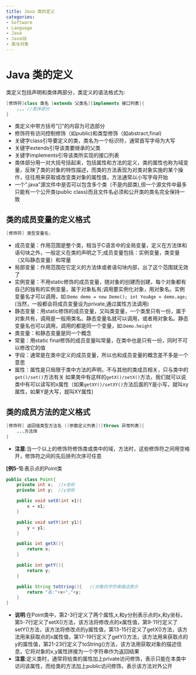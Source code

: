 ```yaml
---
title: Java 类的定义
categories:
- Software
- Language
- Java
- JavaSE
- 类与对象
---
```

# Java 类的定义

类定义包括声明和类体两部分，类定义的语法格式为:

```java
[修饰符]class 类名 [extends 父类名][implements 接口列表]{
    ... //类体部分
}
```

- 类定义中带方括号"[]"的内容为可选部分
- 修饰符有访问控制修饰（如public)和类型修饰（如abstract,final)
- 关键字class引导要定义的类，类名为一个标识符，通常首写字母为大写
- 关键字extends引导该类要继承的父类
- 关键字implements引导该类所实现的接口列表
- 类体部分用一对大括号括起来，包括属性和方法的定义，类的属性也称为域变量，反映了类的对象的特性描述，而类的方法表现为对类对象实施的某个操作，往往用来获取或改变类对象的属性值，方法通常以小写字母开始
- 一个".java"源文件中是否可以包含多个类（不是内部类),但一个源文件中最多只能有一个公开类(public class)而且文件名必须和公开类的类名完全保持一致

## 类的成员变量的定义格式

```java
[修饰符] 类型变量名;
```

- 成员变量：作用范围是整个类，相当于C语言中的全局变量，定义在方法体和语句块之外，一般定义在类的声明之下;成员变量包括：实例变量，类变量（又叫静态变量）和常量
- 局部变量：作用范围在它定义的方法体或者语句块内部，出了这个范围就无效了
- 实例变量：不用static修饰的成员变量，随对象的创建而创建，每个对象都有自己的独有的实例变量，属于对象私有;调用要实例化对象，用对象名。实例变量名才可以调用，如:`Demo demo = new Demo(); int YouAge = demo.age;`(当然，一般都会将成员变量设为private,通过属性方法调用)
- 静态变量：用static修饰的成员变量，又叫类变量，一个类里只有一份，属于对象共有，调用是一般用类名。静态变量名就可以调用，或者用对象名。静态变量名也可以调用，调用的都是同一个变量，如:`Demo.height`
- 类变量：和静态变量是同一个概念
- 常量：用static final修饰的成员变量叫常量，在类中也是只有一份，同时不可以修改它的值
- 字段：通常是在类中定义的成员变量，所以也和成员变量的概念差不多是一个意思
- 属性：属性是只局限于类中方法的声明，不与其他的类成员相关，只与类中的`get()/set()`方法有关
  如果类中有这样的`getX()/setX()`方法，我们就可以说类中有可以读写的x属性（如果`getXY()/setXY()`方法后面的Y是小写，就叫xy属性，如果Y是大写，就叫XY属性)

## 类的成员方法的定义格式

```java
[修饰符] 返回值类型方法名 ([参数定义列表])[throws 异常列表]{
    ...方法体
}
```

- **注意**:当一个以上的修饰符修饰类或类中的域，方法时，这些修饰符之间用空格开，修饰符之间的先后排列次序可任意

**[例5-1]**:表示点的Point类

```java
public class Point{
    private int x;	//x坐标
    private int y;	//y坐标

    public void setX(int x1){
        x = x1;
    }

    public void setY(int y1){
        y = y1;
    }

    public int getX(){
        return x;
    }

    public int getY(){
        return y;
    }

    public String toString(){	//对象的字符串描述表示
        return "点:"+x+","+y;
    }
}
```

- **说明**:在Point类中，第2-3行定义了两个属性,x,和y分别表示点的x,和y坐标，第5-7行定义了setX()方法，该方法将修改点的x属性值，第9-11行定义了setY()方法，该方法将修改点的y属性值，第13-15行定义了getX()方法，该方法用来获取点的x属性值，第17-19行定义了getY()方法，该方法用来获取点的y的属性值，第21-23行定义了toString()方法，该方法用获取对象的描述信息，它将对象的x,y属性拼接为一个字符串作为返回结果
- **注意**:定义类时，通常将给类的属性加上private访问修饰，表示只能在本类中访问该属性，而给类的方法加上public访问修饰，表示该方法对外公开

